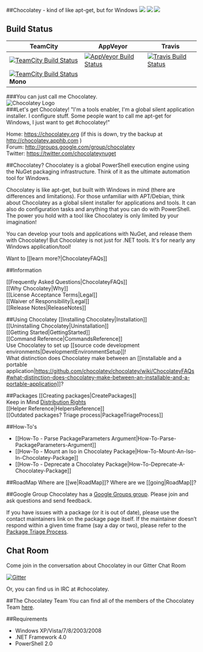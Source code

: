 ##Chocolatey - kind of like apt-get, but for Windows 
[![](http://img.shields.io/chocolatey/dt/chocolatey.svg)](https://chocolatey.org/packages/chocolatey) [![](http://img.shields.io/chocolatey/v/chocolatey.svg)](https://chocolatey.org/packages/chocolatey) [![](http://img.shields.io/gittip/Chocolatey.svg)](https://www.gittip.com/Chocolatey/) 

## Build Status

TeamCity  | AppVeyor | Travis
------------- | ------------- | -------------
[![TeamCity Build Status](http://img.shields.io/teamcity/codebetter/bt429.svg)](http://teamcity.codebetter.com/viewType.html?buildTypeId=bt429) | [![AppVeyor Build Status](https://ci.appveyor.com/api/projects/status/jfxywa3xuwowt20w/branch/master?svg=true)](https://ci.appveyor.com/project/ferventcoder/choco/branch/master) | [![Travis Build Status](https://travis-ci.org/chocolatey/choco.svg?branch=master)](https://travis-ci.org/chocolatey/choco)
[![TeamCity Build Status](http://img.shields.io/teamcity/codebetter/bt411.svg)](http://teamcity.codebetter.com/viewType.html?buildTypeId=bt411) **Mono** |  | 

###You can just call me Chocolatey.  
![Chocolatey Logo](https://github.com/chocolatey/chocolatey/wiki/images/chocolateyicon.gif "Chocolatey")  
###Let's get Chocolatey!
"I'm a tools enabler, I'm a global silent application installer. I configure stuff. Some people want to call me apt-get for Windows, I just want to get #chocolatey!"  
  
Home: https://chocolatey.org (if this is down, try the backup at http://chocolatey.apphb.com )  
Forum: http://groups.google.com/group/chocolatey  
Twitter: https://twitter.com/chocolateynuget  
  
##Chocolatey?
Chocolatey is a global PowerShell execution engine using the NuGet packaging infrastructure. Think of it as the ultimate automation tool for Windows.  
  
Chocolatey is like apt-get, but built with Windows in mind (there are differences and limitations). For those unfamiliar with APT/Debian, think about Chocolatey as a global silent installer for applications and tools. It can also do configuration tasks and anything that you can do with PowerShell. The power you hold with a tool like Chocolatey is only limited by your imagination!  
  
You can develop your tools and applications with NuGet, and release them with Chocolatey! But Chocolatey is not just for .NET tools. It's for nearly any Windows application/tool!  

Want to [[learn more?|ChocolateyFAQs]]  

##Information

[[Frequently Asked Questions|ChocolateyFAQs]]  
[[Why Chocolatey|Why]]  
[[License Acceptance Terms|Legal]]  
[[Waiver of Responsibility|Legal]]  
[[Release Notes|ReleaseNotes]]

##Using Chocolatey
[[Installing Chocolatey|Installation]]  
[[Uninstalling Chocolatey|Uninstallation]]  
[[Getting Started|GettingStarted]]  
[[Command Reference|CommandsReference]]  
Use Chocolatey to set up [[source code development environments|DevelopmentEnvironmentSetup]]!  
What distinction does Chocolatey make between an [[installable and a portable application|https://github.com/chocolatey/chocolatey/wiki/ChocolateyFAQs#what-distinction-does-chocolatey-make-between-an-installable-and-a-portable-application]]?   
  
##Packages
[[Creating packages|CreatePackages]]  
Keep in Mind [Distribution Rights](https://github.com/chocolatey/chocolatey/wiki/Legal#wiki-distributions-aka-chocolatey-packages)  
[[Helper Reference|HelpersReference]]  
[[Outdated packages? Triage process|PackageTriageProcess]]

##How-To's
* [[How-To - Parse PackageParameters Argument|How-To-Parse-PackageParameters-Argument]]
* [[How-To - Mount an Iso in Chocolatey Package|How-To-Mount-An-Iso-In-Chocolatey-Package]]
* [[How-To - Deprecate a Chocolatey Package|How-To-Deprecate-A-Chocolatey-Package]]

##RoadMap
Where are [[we|RoadMap]]? Where are we [[going|RoadMap]]?
  
##Google Group
Chocolatey has a [Google Groups group](http://groups.google.com/group/chocolatey). Please join and ask questions and send feedback.
  
If you have issues with a package (or it is out of date), please use the contact maintainers link on the package page itself. If the maintainer doesn’t respond within a given time frame (say a day or two), please refer to the [Package Triage Process](https://github.com/chocolatey/choco/wiki/PackageTriageProcess).  

## Chat Room

Come join in the conversation about Chocolatey in our Gitter Chat Room

[![Gitter](https://badges.gitter.im/Join%20Chat.svg)](https://gitter.im/chocolatey/choco?utm_source=badge&utm_medium=badge&utm_campaign=pr-badge&utm_content=badge)

Or, you can find us in IRC at #chocolatey.

##The Chocolatey Team
You can find all of the members of the Chocolatey Team [here](https://github.com/orgs/chocolatey/people).

##Requirements
 * Windows XP/Vista/7/8/2003/2008  
 * .NET Framework 4.0  
 * PowerShell 2.0
